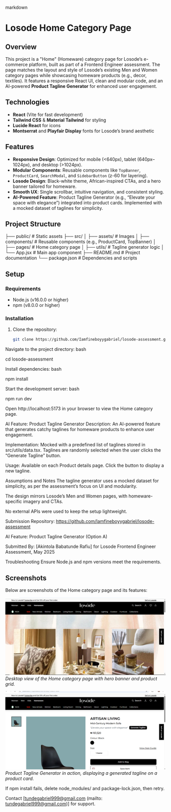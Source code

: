 markdown

# Losode Home Category Page

## Overview

This project is a "Home" (Homeware) category page for Losode’s e-commerce platform, built as part of a Frontend Engineer assessment. The page matches the layout and style of Losode’s existing Men and Women category pages while showcasing homeware products (e.g., decor, textiles). It features a responsive React UI, clean and modular code, and an AI-powered **Product Tagline Generator** for enhanced user engagement.

## Technologies

- **React** (Vite for fast development)
- **Tailwind CSS** & **Material Tailwind** for styling
- **Lucide React** for icons
- **Montserrat** and **Playfair Display** fonts for Losode’s brand aesthetic

## Features

- **Responsive Design**: Optimized for mobile (<640px), tablet (640px–1024px), and desktop (>1024px).
- **Modular Components**: Reusable components like `TopBanner`, `ProductCard`, `SearchModal`, and `SidebarButton` (z-60 for layering).
- **Losode Design**: Black-white theme, African-inspired CTAs, and a hero banner tailored for homeware.
- **Smooth UX**: Single scrollbar, intuitive navigation, and consistent styling.
- **AI-Powered Feature**: Product Tagline Generator (e.g., “Elevate your space with elegance”) integrated into product cards. Implemented with a mocked dataset of taglines for simplicity.

## Project Structure

├── public/ # Static assets
├── src/
│ ├── assets/ # Images
│ ├── components/ # Reusable components (e.g., ProductCard, TopBanner)
│ ├── pages/ # Home category page
│ ├── utils/ # Tagline generator logic
│ └── App.jsx # Main app component
├── README.md # Project documentation
└── package.json # Dependencies and scripts

## Setup

### Requirements

- Node.js (v16.0.0 or higher)
- npm (v8.0.0 or higher)

### Installation

1. Clone the repository:
   ```bash
   git clone https://github.com/Iamfineboyygabriel/losode-assessment.git
   ```

Navigate to the project directory:
bash

cd losode-assessment

Install dependencies:
bash

npm install

Start the development server:
bash

npm run dev

Open http://localhost:5173 in your browser to view the Home category page.

AI Feature: Product Tagline Generator
Description: An AI-powered feature that generates catchy taglines for homeware products to enhance user engagement.

Implementation: Mocked with a predefined list of taglines stored in src/utils/data.tsx. Taglines are randomly selected when the user clicks the “Generate Tagline” button.

Usage: Available on each Product details page. Click the button to display a new tagline.

Assumptions and Notes
The tagline generator uses a mocked dataset for simplicity, as per the assessment’s focus on UI and modularity.

The design mirrors Losode’s Men and Women pages, with homeware-specific imagery and CTAs.

No external APIs were used to keep the setup lightweight.

Submission
Repository: https://github.com/Iamfineboyygabriel/losode-assessment

AI Feature: Product Tagline Generator (Option A)

Submitted By: [Akintola Babatunde Rafiu] for Losode Frontend Engineer Assessment, May 2025

Troubleshooting
Ensure Node.js and npm versions meet the requirements.

## Screenshots

Below are screenshots of the Home category page and its features:

![Home Category Page (Desktop)](screenshots/home-page-desktop.png)
_Desktop view of the Home category page with hero banner and product grid._

![Product Tagline Generator](screenshots/tagline-generator.png)
_Product Tagline Generator in action, displaying a generated tagline on a product card._

If npm install fails, delete node_modules/ and package-lock.json, then retry.

Contact [tundegabriel999@gmail.com (mailto: tundegabriel999@gmail.com)] for support.

